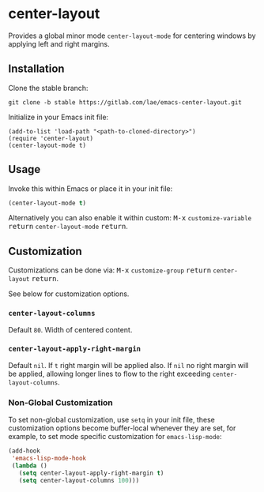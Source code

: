 # center-layout

Provides a global minor mode `center-layout-mode` for centering
windows by applying left and right margins.

## Installation

Clone the stable branch:

```
git clone -b stable https://gitlab.com/lae/emacs-center-layout.git
```

Initialize in your Emacs init file:

```
(add-to-list 'load-path "<path-to-cloned-directory>")
(require 'center-layout)
(center-layout-mode t)
```

## Usage

Invoke this within Emacs or place it in your init file:

```lisp
(center-layout-mode t)
```

Alternatively you can also enable it within custom: <kbd>M-x</kbd>
`customize-variable` <kbd>return</kbd> `center-layout-mode`
<kbd>return</kbd>.

## Customization

Customizations can be done via: <kbd>M-x</kbd> `customize-group`
<kbd>return</kbd> `center-layout` <kbd>return</kbd>.

See below for customization options.

### `center-layout-columns`

Default `80`. Width of centered content.

### `center-layout-apply-right-margin`

Default `nil`. If `t` right margin will be applied also. If `nil` no
right margin will be applied, allowing longer lines to flow to the
right exceeding `center-layout-columns`.

### Non-Global Customization

To set non-global customization, use `setq` in your init file, these
customization options become buffer-local whenever they are set, for
example, to set mode specific customization for `emacs-lisp-mode`:

```lisp
(add-hook
 'emacs-lisp-mode-hook
 (lambda ()
   (setq center-layout-apply-right-margin t)
   (setq center-layout-columns 100)))
```
